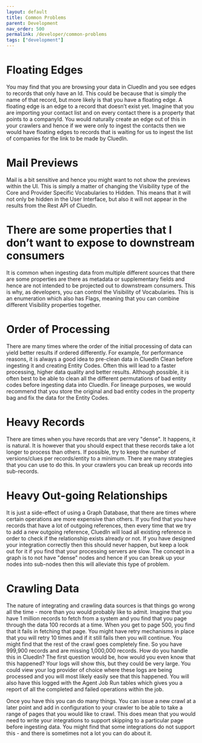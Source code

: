 ```yaml
---
layout: default
title: Common Problems
parent: Development
nav_order: 500
permalink: /developer/common-problems
tags: ["development"]
---
```


# Floating Edges

You may find that you are browsing your data in CluedIn and you see edges to records that only have an Id. This could be because that is simply the name of that record, but more likely is that you have a floating edge. A floating edge is an edge to a record that doesn’t exist yet. Imagine that you are importing your contact list and on every contact there is a property that points to a companyId. You would naturally create an edge out of this in your crawlers and hence if we were only to ingest the contacts then we would have floating edges to records that is waiting for us to ingest the list of companies for the link to be made by CluedIn. 

# Mail Previews

Mail is a bit sensitive and hence you might want to not show the previews within the UI. This is simply a matter of changing the Visibility type of the Core and Provider Specific Vocabularies to Hidden. This means that it will not only be hidden in the User Interface, but also it will not appear in the results from the Rest API of CluedIn. 

# There are some properties that I don’t want to expose to downstream consumers

It is common when ingesting data from multiple different sources that there are some properties are there as metadata or supplementary fields and hence are not intended to be projected out to downstream consumers. This is why, as developers, you can control the Visibility of Vocabularies. This is an enumeration which also has Flags, meaning that you can combine different Visibility properties together. 

# Order of Processing

There are many times where the order of the initial processing of data can yield better results if ordered differently. For example, for performance reasons, it is always a good idea to pre-clean data in CluedIn Clean before ingesting it and creating Entity Codes. Often this will lead to a faster processing, higher data quality and better results. Although possible, it is often best to be able to clean all the different permutations of bad entity codes before ingesting data into CluedIn. For lineage purposes, we would recommend that you store the original and bad entity codes in the property bag and fix the data for the Entity Codes. 

# Heavy Records

There are times when you have records that are very "dense". It happens, it is natural. It is however that you should expect that these records take a lot longer to process than others. If possible, try to keep the number of versions/clues per records/entity to a minimum. There are many strategies that you can use to do this. In your crawlers you can break up records into sub-records.

# Heavy Out-going Relationships

It is just a side-effect of using a Graph Database, that there are times where certain operations are more expensive than others. If you find that you have records that have a lot of outgoing references, then every time that we try to add a new outgoing reference, CluedIn will load all existing reference in order to check if the relationship exists already or not. If you have designed your integration correctly then this should never happen, but keep a look out for it if you find that your processing servers are slow. The concept in a graph is to not have "dense" nodes and hence if you can break up your nodes into sub-nodes then this will alleviate this type of problem.

# Crawling Data

The nature of integrating and crawling data sources is that things go wrong all the time - more than you would probably like to admit. Imagine that you have 1 million records to fetch from a system and you find that you page through the data 100 records at a time. When you get to page 500, you find that it fails in fetching that page. You might have retry mechanisms in place that you will retry 10 times and if it still fails then you will continue. You might find that the rest of the crawl goes completely fine. So you have 999,900 records and are missing 1,000,000 records. How do you handle this in CluedIn? The first question would be, how would you even know that this happened? Your logs will show this, but they could be very large. You could view your log provider of choice where these logs are being processed and you will most likely easily see that this happened. You will also have this logged with the Agent Job Run tables which gives you a report of all the completed and failed operations within the job.

Once you have this you can do many things. You can issue a new crawl at a later point and add in configuration to your crawler to be able to take a range of pages that you would like to crawl. This does mean that you would need to write your integrations to support skipping to a particular page before ingesting data. You might find that some integrations do not support this - and there is sometimes not a lot you can do about it. 